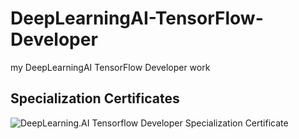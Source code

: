 # DeepLearningAI-TensorFlow-Developer
my DeepLearningAI TensorFlow Developer work

## Specialization Certificates
![DeepLearning.AI Tensorflow Developer Specialization Certificate](https://user-images.githubusercontent.com/57006944/216098390-7e49755c-db5c-44a0-9b36-0f18bff7b6d0.png)

